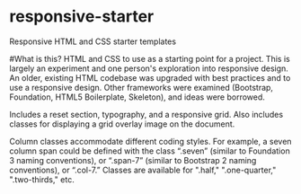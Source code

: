 responsive-starter
==================

Responsive HTML and CSS starter templates

#What is this?
HTML and CSS to use as a starting point for a project. This is largely an experiment and one person's exploration into responsive design. An older, existing HTML codebase was upgraded with best practices and to use a responsive design. Other frameworks were examined (Bootstrap, Foundation, HTML5 Boilerplate, Skeleton), and ideas were borrowed.

Includes a reset section, typography, and a responsive grid. Also includes classes for displaying a grid overlay image on the document.

Column classes accommodate different coding styles. For example, a seven column span could be defined with the class “.seven” (similar to Foundation 3 naming conventions), or “.span-7” (similar to Bootstrap 2 naming conventions), or “.col-7.” Classes are available for ".half," ".one-quarter," ".two-thirds," etc.
